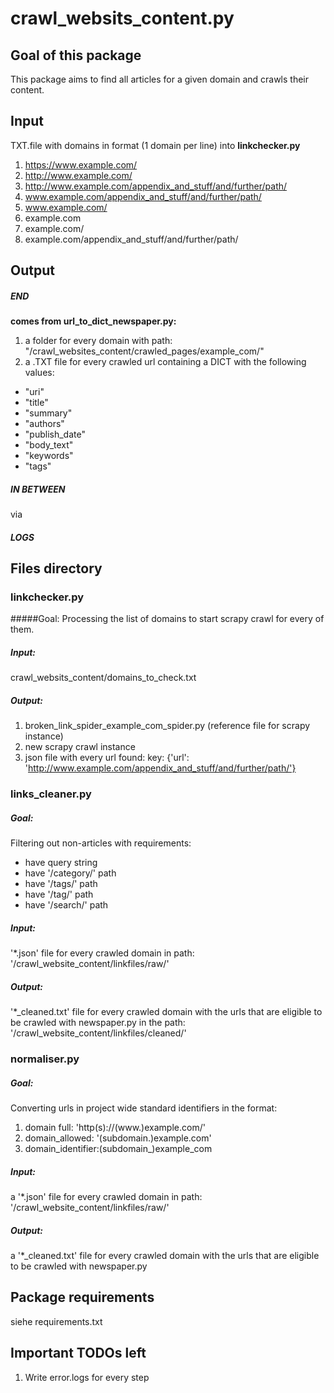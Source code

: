 # crawl_websits_content.py


## Goal of this package

This package aims to find all articles for a given domain and crawls their content.


## Input

TXT.file with domains in format (1 domain per line) into **linkchecker.py**

1. https://www.example.com/
2. http://www.example.com/
3. http://www.example.com/appendix_and_stuff/and/further/path/
4. www.example.com/appendix_and_stuff/and/further/path/
5. www.example.com/
6. example.com
6. example.com/
7. example.com/appendix_and_stuff/and/further/path/


## Output

##### END

**comes from url_to_dict_newspaper.py:**
 1. a folder for every domain with path: "/crawl_websites_content/crawled_pages/example_com/"
 2. a .TXT file for every crawled url containing a DICT with the following values:
  - "uri"
  - "title"
  - "summary"
  - "authors"
  - "publish_date"
  - "body_text"
  - "keywords"
  - "tags"

 ##### IN BETWEEN

 via


 ##### LOGS




## Files directory


### linkchecker.py
#####Goal:
Processing the list of domains to start scrapy crawl for every of them.

##### Input:
crawl_websits_content/domains_to_check.txt

##### Output:
1. broken_link_spider_example_com_spider.py (reference file for scrapy instance)
2. new scrapy crawl instance
3. json file with every url found: key: {'url': 'http://www.example.com/appendix_and_stuff/and/further/path/'}

### links_cleaner.py
##### Goal:
Filtering out non-articles with requirements:
 - have query string
 - have '/category/' path
 - have '/tags/' path
 - have '/tag/' path
 - have '/search/' path

##### Input:
'*.json' file for every crawled domain in path: '/crawl_website_content/linkfiles/raw/'
##### Output:
'*_cleaned.txt' file for every crawled domain with the urls that are eligible to be crawled with newspaper.py in the path: '/crawl_website_content/linkfiles/cleaned/'

### normaliser.py
##### Goal:
Converting urls in project wide standard identifiers in the format:
1. domain full: 'http(s)://(www.)example.com/'
2. domain_allowed: '(subdomain.)example.com'
3. domain_identifier:(subdomain_)example_com
##### Input:
a '*.json' file for every crawled domain in path: '/crawl_website_content/linkfiles/raw/'
##### Output:
a '*_cleaned.txt' file for every crawled domain with the urls that are eligible to be crawled with newspaper.py


## Package requirements

siehe requirements.txt



## Important TODOs left

1. Write error.logs for every step

